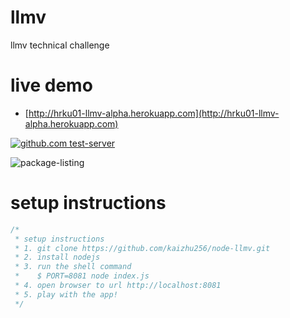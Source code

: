 llmv
====
llmv technical challenge

# live demo
- [http://hrku01-llmv-alpha.herokuapp.com](http://hrku01-llmv-alpha.herokuapp.com)

[![github.com test-server](https://kaizhu256.github.io/node-llmv/screen-capture.png)](http://hrku01-llmv-alpha.herokuapp.com)

![package-listing](https://kaizhu256.github.io/node-llmv/package-listing.png)

# setup instructions
```javascript
/*
 * setup instructions
 * 1. git clone https://github.com/kaizhu256/node-llmv.git
 * 2. install nodejs
 * 3. run the shell command
 *    $ PORT=8081 node index.js
 * 4. open browser to url http://localhost:8081
 * 5. play with the app!
 */
```
